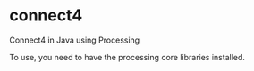 # connect4
Connect4 in Java using Processing

To use, you need to have the processing core libraries installed. 
